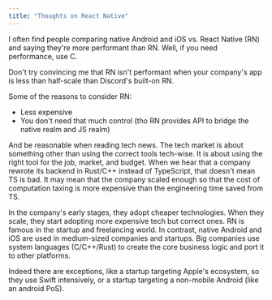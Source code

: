 ```yaml
---
title: "Thoughts on React Native"
---
```

I often find people comparing native Android and iOS vs. React Native (RN) and saying they're more performant than RN. Well, if you need performance, use C.

Don't try convincing me that RN isn't performant when your company's app is less than half-scale than Discord's built-on RN.

Some of the reasons to consider RN:

- Less expensive
- You don't need that much control (tho RN provides API to bridge the native realm and JS realm)

And be reasonable when reading tech news. The tech market is about something other than using the correct tools tech-wise. It is about using the right tool for the job, market, and budget. When we hear that a company rewrote its backend in Rust/C++ instead of TypeScript, that doesn't mean TS is bad. It may mean that the company scaled enough so that the cost of computation taxing is more expensive than the engineering time saved from TS.

In the company's early stages, they adopt cheaper technologies. When they scale, they start adopting more expensive tech but correct ones. RN is famous in the startup and freelancing world. In contrast, native Android and iOS are used in medium-sized companies and startups. Big companies use system languages (C/C++/Rust) to create the core business logic and port it to other platforms.

Indeed there are exceptions, like a startup targeting Apple's ecosystem, so they use Swift intensively, or a startup targeting a non-mobile Android (like an android PoS).
